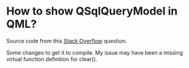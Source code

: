 # How to show QSqlQueryModel in QML?

Source code from this [Stack Overflow](https://stackoverflow.com/questions/52468892/how-to-show-qsqlquerymodel-in-qml) question.

Some changes to get it to compile.
My issue may have been a missing virtual function definition for clear().
